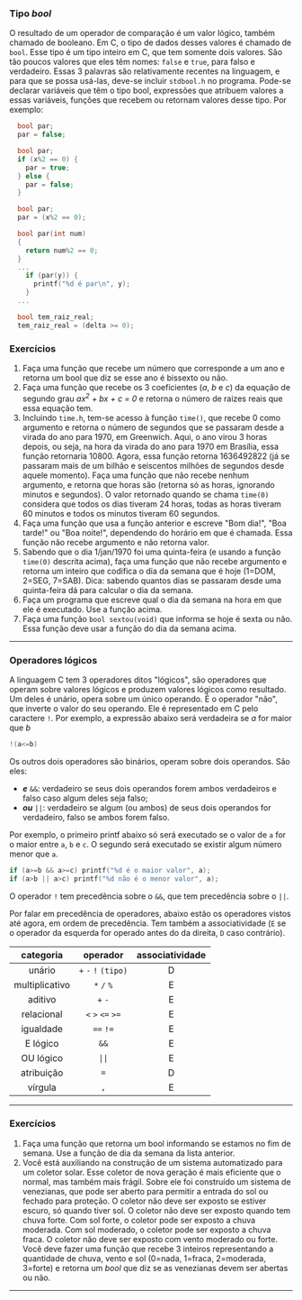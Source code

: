 ### Tipo *bool*

O resultado de um operador de comparação é um valor lógico, também chamado de booleano.
Em C, o tipo de dados desses valores é chamado de `bool`.
Esse tipo é um tipo inteiro em C, que tem somente dois valores.
São tão poucos valores que eles têm nomes: `false` e `true`, para falso e verdadeiro.
Essas 3 palavras são relativamente recentes na linguagem, e para que se possa usá-las, deve-se incluir `stdbool.h` no programa.
Pode-se declarar variáveis que têm o tipo bool, expressões que atribuem valores a essas variáveis, funções que recebem ou retornam valores desse tipo.
Por exemplo:
```c
  bool par;
  par = false;
```
```c
  bool par;
  if (x%2 == 0) {
    par = true;
  } else {
    par = false;
  }
```
```c
  bool par;
  par = (x%2 == 0);
```
```c
  bool par(int num)
  {
    return num%2 == 0;
  }
  ...
    if (par(y)) {
      printf("%d é par\n", y);
    }
  ...
```
```c
  bool tem_raiz_real;
  tem_raiz_real = (delta >= 0);
```

### Exercícios

1. Faça uma função que recebe um número que corresponde a um ano e retorna um bool que diz se esse ano é bissexto ou não.
1. Faça uma função que recebe os 3 coeficientes (*a*, *b* e *c*) da equação de segundo grau *ax<sup>2</sup> + bx + c = 0* e retorna o número de raizes reais que essa equação tem.
1. Incluindo `time.h`, tem-se acesso à função `time()`, que recebe 0 como argumento e retorna o número de segundos que se passaram desde a virada do ano para 1970, em Greenwich. Aqui, o ano virou 3 horas depois, ou seja, na hora da virada do ano para 1970 em Brasília, essa função retornaria 10800. Agora, essa função retorna 1636492822 (já se passaram mais de um bilhão e seiscentos milhões de segundos desde aquele momento). Faça uma função que não recebe nenhum argumento, e retorna que horas são (retorna só as horas, ignorando minutos e segundos).
O valor retornado quando se chama `time(0)` considera que todos os dias tiveram 24 horas, todas as horas tiveram 60 minutos e todos os minutos tiveram 60 segundos.
1. Faça uma função que usa a função anterior e escreve "Bom dia!", "Boa tarde!" ou "Boa noite!", dependendo do horário em que é chamada. Essa função não recebe argumento e não retorna valor.
1. Sabendo que o dia 1/jan/1970 foi uma quinta-feira (e usando a função `time(0)` descrita acima), faça uma função que não recebe argumento e retorna um inteiro que codifica o dia da semana que é hoje (1=DOM, 2=SEG, 7=SAB). Dica: sabendo quantos dias se passaram desde uma quinta-feira dá para calcular o dia da semana.
2. Faça um programa que escreve qual o dia da semana na hora em que ele é executado. Use a função acima.
3. Faça uma função `bool sextou(void)` que informa se hoje é sexta ou não. Essa função deve usar a função do dia da semana acima.

* * *

### Operadores lógicos

A linguagem C tem 3 operadores ditos "lógicos", são operadores que operam sobre valores lógicos e produzem valores lógicos como resultado.
Um deles é unário, opera sobre um único operando.
É o operador "não", que inverte o valor do seu operando.
Ele é representado em C pelo caractere `!`.
Por exemplo, a expressão abaixo será verdadeira se *a* for maior que *b*
```c
!(a<=b)
```

Os outros dois operadores são binários, operam sobre dois operandos.
São eles:
- ***e*** `&&`: verdadeiro se seus dois operandos forem ambos verdadeiros e falso caso algum deles seja falso;
- ***ou*** `||`: verdadeiro se algum (ou ambos) de seus dois operandos for verdadeiro, falso se ambos forem falso.

Por exemplo, o primeiro printf abaixo só será executado se o valor de `a` for o maior entre `a`, `b` e `c`.
O segundo será executado se existir algum número menor que `a`.
```c
if (a>=b && a>=c) printf("%d é o maior valor", a);
if (a>b || a>c) printf("%d não é o menor valor", a);
```

O operador `!` tem precedência sobre o `&&`, que tem precedência sobre o `||`.

Por falar em precedência de operadores, abaixo estão os operadores vistos até agora, em ordem de precedência. Tem também a associatividade (`E` se o operador da esquerda for operado antes do da direita, `D` caso contrário).

| categoria      | operador             | associatividade |
| :-------:      | :------------------: | :-------------: |
| unário         | `+` `-` `!` `(tipo)` | D |
| multiplicativo | `*` `/` `%`          | E |
| aditivo        | `+` `-`              | E |
| relacional     | `<` `>` `<=` `>=`    | E |
| igualdade      | `==` `!=`            | E |
| E lógico       | `&&`                 | E |
| OU lógico      | `\|\|`               | E |
| atribuição     | `=`                  | D |
| vírgula        | `,`                  | E |

* * *

### Exercícios

1. Faça uma função que retorna um bool informando se estamos no fim de semana. Use a função de dia da semana da lista anterior.
3. Você está auxiliando na construção de um sistema automatizado para um coletor solar. 
Esse coletor de nova geração é mais eficiente que o normal, mas também mais frágil.
Sobre ele foi construído um sistema de venezianas, que pode ser aberto para permitir a entrada do sol ou fechado para proteção.
O coletor não deve ser exposto se estiver escuro, só quando tiver sol.
O coletor não deve ser exposto quando tem chuva forte.
Com sol forte, o coletor pode ser exposto a chuva moderada.
Com sol moderado, o coletor pode ser exposto a chuva fraca.
O coletor não deve ser exposto com vento moderado ou forte.
Você deve fazer uma função que recebe 3 inteiros representando a quantidade de chuva, vento e sol (0=nada, 1=fraca, 2=moderada, 3=forte) e retorna um *bool* que diz se as venezianas devem ser abertas ou não.

* * *
